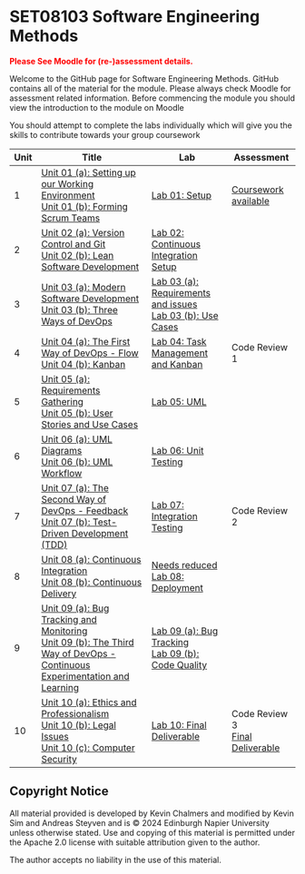 # SET08103 Software Engineering Methods

**<span style="color:red">Please See Moodle for (re-)assessment details.</span>**

Welcome to the GitHub page for Software Engineering Methods. GitHub contains all of the material for the module. Please always check Moodle for assessment related information.
Before commencing the module you should view the introduction to the module on Moodle

You should attempt to complete the labs individually which will give you the skills to contribute towards your group coursework 


| Unit                                                    | Title                                                                                                                                                                                     | Lab                                                                                   | Assessment        |
| ------------------------------------------------------------ |-------------------------------------------------------------------------------------------------------------------------------------------------------------------------------------------|---------------------------------------------------------------------------------------|-------------------|
| 1 | [Unit 01 (a): Setting up our Working Environment](units/unit01/unit01a.md) <br> [Unit 01 (b): Forming Scrum Teams](units/unit01/unit01b.md)                                               | [Lab 01: Setup](labs/lab01)                                                           | [Coursework available](assessment) |
| 2 | [Unit 02 (a): Version Control and Git](units/unit02/unit02a.md) <br> [Unit 02 (b): Lean Software Development](units/unit02/unit02b.md)                                                    | [Lab 02: Continuous Integration Setup](labs/lab02)                                    |                   |
| 3 | [Unit 03 (a): Modern Software Development](units/unit03/unit03a.md) <br> [Unit 03 (b): Three Ways of DevOps](units/unit03/unit03b.md)                                                     | [Lab 03 (a): Requirements and issues](labs/lab03a) <br> [Lab 03 (b): Use Cases](labs/lab03b) |                   |
| 4 | [Unit 04 (a): The First Way of DevOps - Flow](units/unit04/unit04a.md) <br> [Unit 04 (b): Kanban](units/unit04/unit04b.md)                                                                | [Lab 04: Task Management and Kanban](labs/lab04)                                      |  Code Review 1                 |
| 5 | [Unit 05 (a): Requirements Gathering](units/unit05/unit05a.md) <br> [Unit 05 (b): User Stories and Use Cases](units/unit05/unit05b.md)                                                    | [Lab 05: UML](labs/lab05)                                                             |                   |
| 6 | [Unit 06 (a): UML Diagrams](units/unit06/unit06a.md) <br> [Unit 06 (b): UML Workflow](units/unit06/unit06b.md)                                                                            | [Lab 06: Unit Testing](labs/lab06)                                                    |                   |
| 7 | [Unit 07 (a): The Second Way of DevOps - Feedback](units/unit07/unit07a.md) <br> [Unit 07 (b): Test-Driven Development (TDD)](units/unit07/unit07b.md)                                    | [Lab 07: Integration Testing](labs/lab07)                                             | Code Review 2     |
| 8 | [Unit 08 (a): Continuous Integration](units/unit08/unit08a.md) <br> [Unit 08 (b): Continuous Delivery](units/unit08/unit08b.md)                                                           | [Needs reduced Lab 08: Deployment](labs/lab08)                                        |                   |
| 9 | [Unit 09 (a): Bug Tracking and Monitoring](units/unit09/unit09a.md) <br> [Unit 09 (b): The Third Way of DevOps - Continuous Experimentation and Learning](units/unit09/unit09b.md)        | [Lab 09 (a): Bug Tracking](labs/lab09a) <br> [Lab 09 (b): Code Quality](labs/lab09b)  |                   |
| 10      | [Unit 10 (a): Ethics and Professionalism](units/unit10/unit10a.md) <br> [Unit 10 (b): Legal Issues](units/unit10/unit10b.md)<br>[Unit 10 (c): Computer Security](units/unit10/unit10c.md) | [Lab 10: Final Deliverable](labs/lab10)   |  Code Review 3 <br> [Final Deliverable](labs/lab10)  |

## Copyright Notice

All material provided is developed by Kevin Chalmers and modified by Kevin Sim and Andreas Steyven and is &copy; 2024 Edinburgh Napier University unless otherwise stated.  Use and copying of this material is permitted under the Apache 2.0 license with suitable attribution given to the author.

The author accepts no liability in the use of this material.
